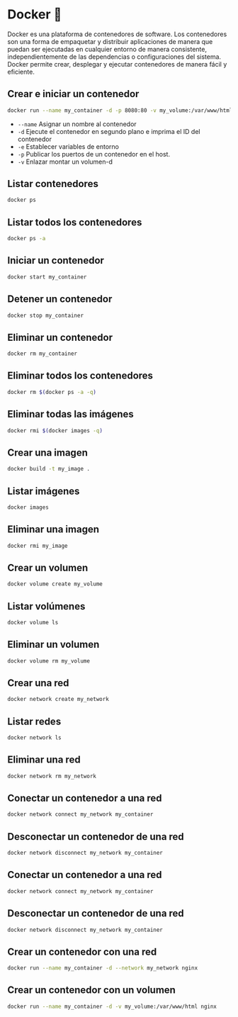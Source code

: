 # Docker 🐳

Docker es una plataforma de contenedores de software. Los contenedores son una forma de empaquetar y distribuir aplicaciones de manera que puedan ser ejecutadas en cualquier entorno de manera consistente, independientemente de las dependencias o configuraciones del sistema. Docker permite crear, desplegar y ejecutar contenedores de manera fácil y eficiente.

## Crear e iniciar un contenedor

```bash
docker run --name my_container -d -p 8080:80 -v my_volume:/var/www/html nginx
```

- `--name` Asignar un nombre al contenedor
- `-d` Ejecute el contenedor en segundo plano e imprima el ID del contenedor
- `-e` Establecer variables de entorno
- `-p` Publicar los puertos de un contenedor en el host.
- `-v` Enlazar montar un volumen-d

## Listar contenedores

```bash
docker ps
```

## Listar todos los contenedores

```bash
docker ps -a
```

## Iniciar un contenedor

```bash
docker start my_container
```

## Detener un contenedor

```bash
docker stop my_container
```

## Eliminar un contenedor

```bash
docker rm my_container
```

## Eliminar todos los contenedores

```bash
docker rm $(docker ps -a -q)
```

## Eliminar todas las imágenes

```bash
docker rmi $(docker images -q)
```

## Crear una imagen

```bash
docker build -t my_image .
```

## Listar imágenes

```bash
docker images
```

## Eliminar una imagen

```bash
docker rmi my_image
```

## Crear un volumen

```bash
docker volume create my_volume
```

## Listar volúmenes

```bash
docker volume ls
```

## Eliminar un volumen

```bash
docker volume rm my_volume
```

## Crear una red

```bash
docker network create my_network
```

## Listar redes

```bash
docker network ls
```

## Eliminar una red

```bash
docker network rm my_network
```

## Conectar un contenedor a una red

```bash
docker network connect my_network my_container
```

## Desconectar un contenedor de una red

```bash
docker network disconnect my_network my_container
```

## Conectar un contenedor a una red

```bash
docker network connect my_network my_container
```

## Desconectar un contenedor de una red

```bash
docker network disconnect my_network my_container
```

## Crear un contenedor con una red

```bash
docker run --name my_container -d --network my_network nginx
```

## Crear un contenedor con un volumen

```bash
docker run --name my_container -d -v my_volume:/var/www/html nginx
```
